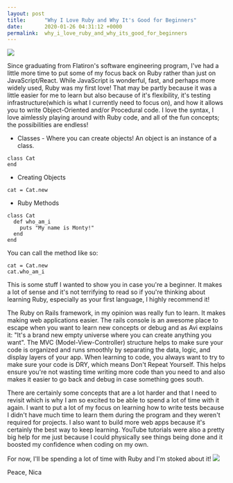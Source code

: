 ```yaml
---
layout: post
title:      "Why I Love Ruby and Why It's Good for Beginners"
date:       2020-01-26 04:31:12 +0000
permalink:  why_i_love_ruby_and_why_its_good_for_beginners
---
```


![](https://i.udemycdn.com/course/750x422/10681_968c_6.jpg)

Since graduating from Flatiron's software engineering program, I've had a little more time to put some of my focus back on Ruby rather than just on JavaScript/React. While JavaScript is wonderful, fast, and perhaps more widely used, Ruby was my first love! That may be partly because it was a little easier for me to learn but also because of it's flexibility, it's testing infrastructure(which is what I currently need to focus on), and how it allows you to write Object-Oriented and/or Procedural code. I love the syntax, I love aimlessly playing around with Ruby code, and all of the fun concepts; the possibilities are endless! 
* Classes - Where you can create objects!
An object is an instance of a class. 
```
class Cat
end
```
* Creating Objects
```
cat = Cat.new
```
* Ruby Methods
```
class Cat
  def who_am_i
    puts "My name is Monty!"
  end
end
```
You can call the method like so: 
```
cat = Cat.new
cat.who_am_i
```

This is some stuff I wanted to show you in case you're a beginner. It makes a lot of sense and it's not terrifying to read so if you're thinking about learning Ruby, especially as your first language, I highly recommend it! 

The Ruby on Rails framework, in my opinion was really fun to learn. It makes making web applications easier. The rails console is an awesome place to escape when you want to learn new concepts or debug and as Avi explains it: "It's a brand new empty universe where you can create anything you want". The MVC (Model-View-Controller) structure helps to make sure your code is organized and runs smoothly by separating the data, logic, and display layers of your app. When learning to code, you always want to try to make sure your code is DRY, which means Don't Repeat Yourself. This helps ensure you're not wasting time writing more code than you need to and also makes it easier to go back and debug in case something goes south. 

There are certainly some concepts that are a lot harder and that I need to revisit which is why I am so excited to be able to spend a lot of time with it again. I want to put a lot of my focus on learning how to write tests because I didn't have much time to learn them during the program and they weren't required for projects. I also want to build more web apps because it's certainly the best way to keep learning. YouTube tutorials were also a pretty big help for me just because I could physically see things being done and it boosted my confidence when coding on my own. 

For now, I'll be spending a lot of time with Ruby and I'm stoked about it!
![](https://ih1.redbubble.net/image.230512265.9943/flat,1000x1000,075,f.jpg)

Peace, 
Nica 


